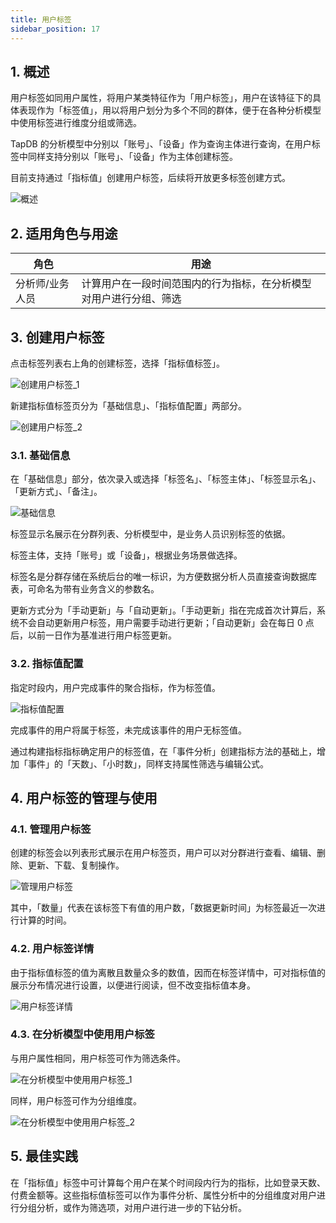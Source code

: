 ```yaml
---
title: 用户标签
sidebar_position: 17
---
```


## 1. 概述

用户标签如同用户属性，将用户某类特征作为「用户标签」，用户在该特征下的具体表现作为「标签值」，用以将用户划分为多个不同的群体，便于在各种分析模型中使用标签进行维度分组或筛选。

TapDB 的分析模型中分别以「账号」、「设备」作为查询主体进行查询，在用户标签中同样支持分别以「账号」、「设备」作为主体创建标签。

目前支持通过「指标值」创建用户标签，后续将开放更多标签创建方式。

![概述](/img/customEvent/userTag_1.png)

## 2. 适用角色与用途

| 角色       | 用途                                |
| -------- | --------------------------------- |
| 分析师/业务人员 | 计算用户在一段时间范围内的行为指标，在分析模型对用户进行分组、筛选 |

## 3. 创建用户标签

点击标签列表右上角的创建标签，选择「指标值标签」。

![创建用户标签_1](/img/customEvent/userTag_2.png)

新建指标值标签页分为「基础信息」、「指标值配置」两部分。

![创建用户标签_2](/img/customEvent/userTag_3.png)

### 3.1. 基础信息

在「基础信息」部分，依次录入或选择「标签名」、「标签主体」、「标签显示名」、「更新方式」、「备注」。

![基础信息](/img/customEvent/userTag_4.png)

标签显示名展示在分群列表、分析模型中，是业务人员识别标签的依据。

标签主体，支持「账号」或「设备」，根据业务场景做选择。

标签名是分群存储在系统后台的唯一标识，为方便数据分析人员直接查询数据库表，可命名为带有业务含义的参数名。

更新方式分为「手动更新」与「自动更新」。「手动更新」指在完成首次计算后，系统不会自动更新用户标签，用户需要手动进行更新；「自动更新」会在每日 0 点后，以前一日作为基准进行用户标签更新。

### 3.2. 指标值配置

指定时段内，用户完成事件的聚合指标，作为标签值。

![指标值配置](/img/customEvent/userTag_5.png)

完成事件的用户将属于标签，未完成该事件的用户无标签值。

通过构建指标指标确定用户的标签值，在「事件分析」创建指标方法的基础上，增加「事件」的「天数」、「小时数」，同样支持属性筛选与编辑公式。

## 4. 用户标签的管理与使用

### 4.1. 管理用户标签

创建的标签会以列表形式展示在用户标签页，用户可以对分群进行查看、编辑、删除、更新、下载、复制操作。

![管理用户标签](/img/customEvent/userTag_6.png)

其中，「数量」代表在该标签下有值的用户数，「数据更新时间」为标签最近一次进行计算的时间。

### 4.2. 用户标签详情

由于指标值标签的值为离散且数量众多的数值，因而在标签详情中，可对指标值的展示分布情况进行设置，以便进行阅读，但不改变指标值本身。

![用户标签详情](/img/customEvent/userTag_7.png)

### 4.3. 在分析模型中使用用户标签

与用户属性相同，用户标签可作为筛选条件。

![在分析模型中使用用户标签_1](/img/customEvent/userTag_8.png)

同样，用户标签可作为分组维度。

![在分析模型中使用用户标签_2](/img/customEvent/userTag_9.png)

## 5. 最佳实践

在「指标值」标签中可计算每个用户在某个时间段内行为的指标，比如登录天数、付费金额等。这些指标值标签可以作为事件分析、属性分析中的分组维度对用户进行分组分析，或作为筛选项，对用户进行进一步的下钻分析。
